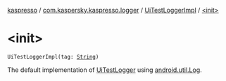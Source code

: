 [kaspresso](../../index.md) / [com.kaspersky.kaspresso.logger](../index.md) / [UiTestLoggerImpl](index.md) / [&lt;init&gt;](./-init-.md)

# &lt;init&gt;

`UiTestLoggerImpl(tag: `[`String`](https://kotlinlang.org/api/latest/jvm/stdlib/kotlin/-string/index.html)`)`

The default implementation of [UiTestLogger](../-ui-test-logger.md) using [android.util.Log](https://developer.android.com/reference/android/util/Log.html).

